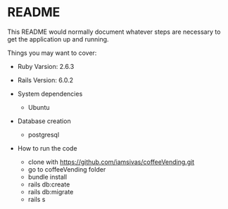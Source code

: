 # README

This README would normally document whatever steps are necessary to get the
application up and running.

Things you may want to cover:

* Ruby Varsion: 2.6.3

* Rails Version: 6.0.2

* System dependencies
	- Ubuntu

* Database creation
	- postgresql

* How to run the code
	- clone with https://github.com/iamsivas/coffeeVending.git
	- go to coffeeVending folder
	- bundle install
	- rails db:create
	- rails db:migrate
	- rails s